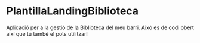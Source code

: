 # PlantillaLandingBiblioteca
Aplicació per a la gestió de la Biblioteca del meu barri.
Això es de codi obert així que tú també el pots utilitzar!
